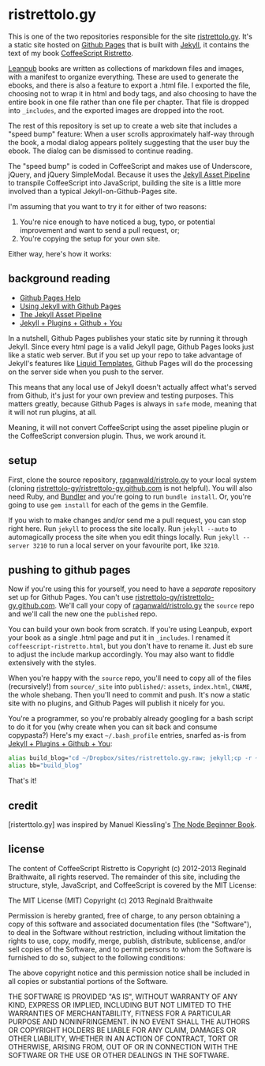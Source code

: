 ristrettolo.gy
==============

This is one of the two repositories responsible for the site [ristrettolo.gy]. It's a static site hosted on [Github Pages] that is built with [Jekyll], it contains the text of my book [CoffeeScript Ristretto](https://leanpub.com/coffeescript-ristretto).

[Leanpub] books are written as collections of markdown files and images, with a manifest to organize everything. These are used to generate the ebooks, and there is also a feature to export a .html file. I exported the file, choosing not to wrap it in html and body tags, and also choosing to have the entire book in one file rather than one file per chapter. That file is dropped into `_includes`, and the exported images are dropped into the root. 

The rest of this repository is set up to create a web site that includes a "speed bump" feature: When a user scrolls approximately half-way through the book, a modal dialog appears politely suggesting that the user buy the ebook. The dialog can be dismissed to continue reading.

The "speed bump" is coded in CoffeeScript and makes use of Underscore, jQuery, and jQuery SimpleModal. Because it uses the [Jekyll Asset Pipeline][jap] to transpile CoffeeScript into JavaScript, building the site is a little more involved than a typical Jekyll-on-Github-Pages site.

[ristrettolo.gy]: http://ristrettolo.gy
[Jekyll]: https://github.com/mojombo/jekyll
[Github Pages]: http://pages.github.com
[jap]: https://github.com/matthodan/jekyll-asset-pipeline
[Leanpub]: https://leanpub.com

I'm assuming that you want to try it for either of two reasons:

1. You're nice enough to have noticed a bug, typo, or potential improvement and want to send a pull request, or;
2. You're copying the setup for your own site.

Either way, here's how it works:

background reading
------------------

* [Github Pages Help](https://help.github.com/categories/20/articles)
* [Using Jekyll with Github Pages](https://help.github.com/articles/using-jekyll-with-pages)
* [The Jekyll Asset Pipeline][jap]
* [Jekyll + Plugins + Github + You](http://charliepark.org/jekyll-with-plugins/)

In a nutshell, Github Pages publishes your static site by running it through Jekyll. Since every html page is a valid Jekyll page, Github Pages looks just like a static web server. But if you set up your repo to take advantage of Jekyll's features like [Liquid Templates], Github Pages will do the processing on the server side when you push to the server.

[Liquid Templates]: http://liquidmarkup.org

This means that any local use of Jekyll doesn't actually affect what's served from Github, it's just for your own preview and testing purposes. This matters greatly, because Github Pages is always in `safe` mode, meaning that it will not run plugins, at all.

Meaning, it will not convert CoffeeScript using the asset pipeline plugin or the CoffeeScript conversion plugin. Thus, we work around it.

setup
-----

First, clone the source repository, [raganwald/ristrolo.gy][rr] to your local system (cloning [ristrettolo-gy/ristrettolo-gy.github.com][rrgc] is not helpful). You will also need Ruby, and [Bundler] and you're going to run `bundle install`. Or, you're going to use `gem install` for each of the gems in the Gemfile.

[Bundler]: http://gembundler.com
[rr]: https://github.com/raganwald/ristrolo.gy
[rrgc]: https://github.com/ristrettolo-gy/ristrettolo-gy.github.com

If you wish to make changes and/or send me a pull request, you can stop right here. Run `jekyll` to process the site locally. Run `jekyll --auto` to automagically process the site when you edit things locally. Run `jekyll --server 3210` to run a local server on your favourite port, like `3210`.

pushing to github pages
-----------------------

Now if you're using this for yourself, you need to have a *separate* repository set up for Github Pages. You can't use [ristrettolo-gy/ristrettolo-gy.github.com][rrgc]. We'll call your copy of [raganwald/ristrolo.gy][rr] the `source` repo and we'll call the new one the `published` repo.

You can build your own book from scratch. If you're using Leanpub, export your book as a single .html page and put it in `_includes`. I renamed it `coffeescript-ristretto.html`, but you don't have to rename it. Just eb sure to adjust the include markup accordingly. You may also want to fiddle extensively with the styles.

When you're happy with the `source` repo, you'll need to copy all of the files (recursively!) from `source/_site` into `published/`: `assets`, `index.html`, `CNAME`, the whole shebang. Then you'll need to commit and push. It's now a static site with no plugins, and Github Pages will publish it nicely for you.

You're a programmer, so you're probably already googling for a bash script to do it for you (why create when you can sit back and consume copypasta?) Here's my exact `~/.bash_profile` entries, snarfed as-is from [Jekyll + Plugins + Github + You](http://charliepark.org/jekyll-with-plugins/):

```bash
alias build_blog="cd ~/Dropbox/sites/ristrettolo.gy.raw; jekyll;cp -r ~/Dropbox/sites/ristrettolo.gy.raw/_site/* ~/Dropbox/sites/ristrettolo-gy.github.com;cd ~/Dropbox/sites/ristrettolo-gy.github.com;git add .;git commit -am 'Latest build.';git push"
alias bb="build_blog"
```

That's it!

credit
------

[risterttolo.gy] was inspired by Manuel Kiessling's [The Node Beginner Book](http://www.nodebeginner.org).

license
-------

The content of CoffeeScript Ristretto is Copyright (c) 2012-2013 Reginald Braithwaite, all rights reserved. The remainder of this site, including the structure, style, JavaScript, and CoffeeScript is covered by the MIT License:

The MIT License (MIT)
Copyright (c) 2013 Reginald Braithwaite

Permission is hereby granted, free of charge, to any person obtaining a copy of this software and associated documentation files (the "Software"), to deal in the Software without restriction, including without limitation the rights to use, copy, modify, merge, publish, distribute, sublicense, and/or sell copies of the Software, and to permit persons to whom the Software is furnished to do so, subject to the following conditions:

The above copyright notice and this permission notice shall be included in all copies or substantial portions of the Software.

THE SOFTWARE IS PROVIDED "AS IS", WITHOUT WARRANTY OF ANY KIND, EXPRESS OR IMPLIED, INCLUDING BUT NOT LIMITED TO THE WARRANTIES OF MERCHANTABILITY, FITNESS FOR A PARTICULAR PURPOSE AND NONINFRINGEMENT. IN NO EVENT SHALL THE AUTHORS OR COPYRIGHT HOLDERS BE LIABLE FOR ANY CLAIM, DAMAGES OR OTHER LIABILITY, WHETHER IN AN ACTION OF CONTRACT, TORT OR OTHERWISE, ARISING FROM, OUT OF OR IN CONNECTION WITH THE SOFTWARE OR THE USE OR OTHER DEALINGS IN THE SOFTWARE.